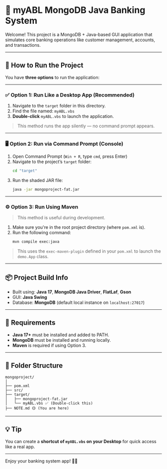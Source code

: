# 💼 myABL MongoDB Java Banking System

Welcome! This project is a MongoDB + Java-based GUI application that simulates core banking operations like customer management, accounts, and transactions.

---

## 🚀 How to Run the Project

You have **three options** to run the application:

---

### ✅ Option 1: Run Like a Desktop App (Recommended)

1. Navigate to the `target` folder in this directory.
2. Find the file named: `myABL.vbs`
3. **Double-click** `myABL.vbs` to launch the application.

> This method runs the app silently — no command prompt appears.

---

### 🖥 Option 2: Run via Command Prompt (Console)

1. Open Command Prompt (`Win + R`, type `cmd`, press Enter)
2. Navigate to the project’s `target` folder:
   ```bash
   cd "target"
   ```
3. Run the shaded JAR file:
   ```bash
   java -jar mongoproject-fat.jar
   ```

---

### ⚙️ Option 3: Run Using Maven

> This method is useful during development.

1. Make sure you're in the root project directory (where `pom.xml` is).
2. Run the following command:
   ```bash
   mvn compile exec:java
   ```
> This uses the `exec-maven-plugin` defined in your `pom.xml` to launch the `demo.App` class.

---

## 📦 Project Build Info

- Built using: **Java 17**, **MongoDB Java Driver**, **FlatLaf**, **Gson**
- GUI: **Java Swing**
- Database: **MongoDB** (default local instance on `localhost:27017`)

---

## 🔧 Requirements

- **Java 17+** must be installed and added to PATH.
- **MongoDB** must be installed and running locally.
- **Maven** is required if using Option 3.

---

## 📁 Folder Structure

```
mongoproject/
│
├── pom.xml
├── src/
├── target/
│   ├── mongoproject-fat.jar
│   └── myABL.vbs ✅ (Double-click this)
├── NOTE.md 🟡 (You are here)
```

---

## 💡 Tip

You can create a **shortcut of `myABL.vbs` on your Desktop** for quick access like a real app.

---

Enjoy your banking system app! 🏦✨

